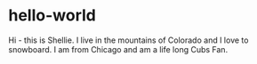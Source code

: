 # hello-world

Hi - this is Shellie.
I live in the mountains of Colorado and I love to snowboard.
I am from Chicago and am a life long Cubs Fan.
